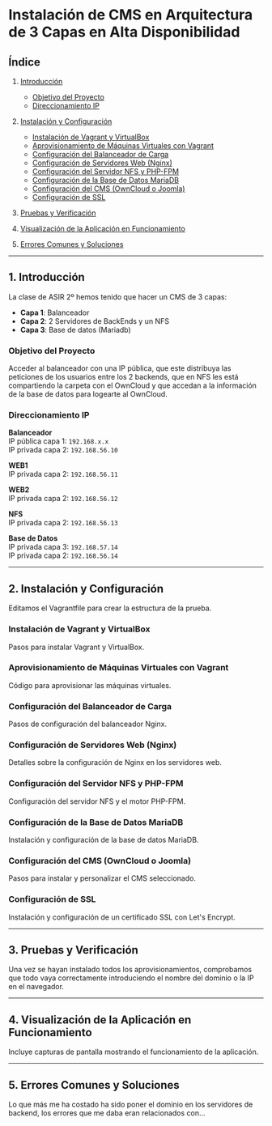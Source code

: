 # Instalación de CMS en Arquitectura de 3 Capas en Alta Disponibilidad

## Índice

1. [Introducción](#introduccion)
   - [Objetivo del Proyecto](#objetivo-del-proyecto)  
   - [Direccionamiento IP](#direccionamiento-ip)

2. [Instalación y Configuración](#instalacion-y-configuracion)
   - [Instalación de Vagrant y VirtualBox](#instalación-de-vagrant-y-virtualbox)  
   - [Aprovisionamiento de Máquinas Virtuales con Vagrant](#aprovisionamiento-de-máquinas-virtuales-con-vagrant)  
   - [Configuración del Balanceador de Carga](#configuración-del-balanceador-de-carga)  
   - [Configuración de Servidores Web (Nginx)](#configuración-de-servidores-web-nginx)  
   - [Configuración del Servidor NFS y PHP-FPM](#configuración-del-servidor-nfs-y-php-fpm)  
   - [Configuración de la Base de Datos MariaDB](#configuración-de-la-base-de-datos-mariadb)  
   - [Configuración del CMS (OwnCloud o Joomla)](#configuración-del-cms-owncloud-o-joomla)  
   - [Configuración de SSL](#configuración-de-ssl)

3. [Pruebas y Verificación](#pruebas-y-verificación)

4. [Visualización de la Aplicación en Funcionamiento](#visualizacion-de-la-aplicación-en-funcionamiento)  

5. [Errores Comunes y Soluciones](#errores-comunes-y-soluciones)

---

## 1. Introducción
La clase de ASIR 2º hemos tenido que hacer un CMS de 3 capas:
- **Capa 1**: Balanceador  
- **Capa 2**: 2 Servidores de BackEnds y un NFS  
- **Capa 3**: Base de datos (Mariadb)

### Objetivo del Proyecto
Acceder al balanceador con una IP pública, que este distribuya las peticiones de los usuarios entre los 2 backends, que en NFS les está compartiendo la carpeta con el OwnCloud y que accedan a la información de la base de datos para logearte al OwnCloud.

### Direccionamiento IP

**Balanceador**  
IP pública capa 1: `192.168.x.x`  
IP privada capa 2: `192.168.56.10`  

**WEB1**  
IP privada capa 2: `192.168.56.11`  

**WEB2**  
IP privada capa 2: `192.168.56.12`  

**NFS**  
IP privada capa 2: `192.168.56.13`  

**Base de Datos**  
IP privada capa 3: `192.168.57.14`  
IP privada capa 2: `192.168.56.14`  

---

## 2. Instalación y Configuración
Editamos el Vagrantfile para crear la estructura de la prueba.

### Instalación de Vagrant y VirtualBox  
Pasos para instalar Vagrant y VirtualBox.

### Aprovisionamiento de Máquinas Virtuales con Vagrant  
Código para aprovisionar las máquinas virtuales.

### Configuración del Balanceador de Carga  
Pasos de configuración del balanceador Nginx.

### Configuración de Servidores Web (Nginx)  
Detalles sobre la configuración de Nginx en los servidores web.

### Configuración del Servidor NFS y PHP-FPM  
Configuración del servidor NFS y el motor PHP-FPM.

### Configuración de la Base de Datos MariaDB  
Instalación y configuración de la base de datos MariaDB.

### Configuración del CMS (OwnCloud o Joomla)  
Pasos para instalar y personalizar el CMS seleccionado.

### Configuración de SSL  
Instalación y configuración de un certificado SSL con Let's Encrypt.

---

## 3. Pruebas y Verificación
Una vez se hayan instalado todos los aprovisionamientos, comprobamos que todo vaya correctamente introduciendo el nombre del dominio o la IP en el navegador.

---

## 4. Visualización de la Aplicación en Funcionamiento
Incluye capturas de pantalla mostrando el funcionamiento de la aplicación.

---

## 5. Errores Comunes y Soluciones
Lo que más me ha costado ha sido poner el dominio en los servidores de backend, los errores que me daba eran relacionados con...
